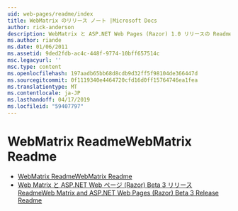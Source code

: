 ```yaml
---
uid: web-pages/readme/index
title: WebMatrix のリリース ノート |Microsoft Docs
author: rick-anderson
description: WebMatrix と ASP.NET Web Pages (Razor) 1.0 リリースの Readme
ms.author: riande
ms.date: 01/06/2011
ms.assetid: 9ded2fdb-ac4c-448f-9774-10bff657514c
msc.legacyurl: ''
msc.type: content
ms.openlocfilehash: 197aadb65bb68d8cdb9d32ff5f98104de366447d
ms.sourcegitcommit: 0f1119340e4464720cfd16d0ff15764746ea1fea
ms.translationtype: MT
ms.contentlocale: ja-JP
ms.lasthandoff: 04/17/2019
ms.locfileid: "59407797"
---
```

# <a name="webmatrix-readme"></a><span data-ttu-id="098ff-103">WebMatrix Readme</span><span class="sxs-lookup"><span data-stu-id="098ff-103">WebMatrix Readme</span></span>

- [<span data-ttu-id="098ff-104">WebMatrix Readme</span><span class="sxs-lookup"><span data-stu-id="098ff-104">WebMatrix Readme</span></span>](overview.md)
- [<span data-ttu-id="098ff-105">Web Matrix と ASP.NET Web ページ (Razor) Beta 3 リリース Readme</span><span class="sxs-lookup"><span data-stu-id="098ff-105">Web Matrix and ASP.NET Web Pages (Razor) Beta 3 Release Readme</span></span>](beta3.md)
